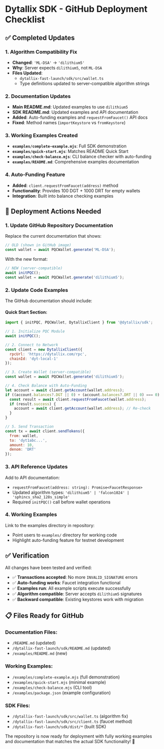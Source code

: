 # Dytallix SDK - GitHub Deployment Checklist

## ✅ Completed Updates

### 1. Algorithm Compatibility Fix
- **Changed**: `'ML-DSA'` → `'dilithium5'` 
- **Why**: Server expects `dilithium5`, not `ML-DSA`
- **Files Updated**:
  - `dytallix-fast-launch/sdk/src/wallet.ts`
  - Type definitions updated to server-compatible algorithm strings

### 2. Documentation Updates
- **Main README.md**: Updated examples to use `dilithium5`
- **SDK README.md**: Updated examples and API documentation  
- **Added**: Auto-funding examples and `requestFromFaucet()` API docs
- **Fixed**: Method names (`importKeystore` vs `fromKeystore`)

### 3. Working Examples Created
- **`examples/complete-example.mjs`**: Full SDK demonstration
- **`examples/quick-start.mjs`**: Matches README Quick Start
- **`examples/check-balance.mjs`**: CLI balance checker with auto-funding
- **`examples/README.md`**: Comprehensive examples documentation

### 4. Auto-Funding Feature
- **Added**: `client.requestFromFaucet(address)` method
- **Functionality**: Provides 100 DGT + 1000 DRT for empty wallets
- **Integration**: Built into balance checking examples

## 🚀 Deployment Actions Needed

### 1. Update GitHub Repository Documentation

Replace the current documentation that shows:
```javascript
// OLD (shown in GitHub image)
const wallet = await PQCWallet.generate('ML-DSA');
```

With the new format:
```javascript
// NEW (server-compatible)
await initPQC();
const wallet = await PQCWallet.generate('dilithium5');
```

### 2. Update Code Examples

The GitHub documentation should include:

#### Quick Start Section:
```javascript
import { initPQC, PQCWallet, DytallixClient } from '@dytallix/sdk';

// 1. Initialize PQC Module  
await initPQC();

// 2. Connect to Network
const client = new DytallixClient({
  rpcUrl: 'https://dytallix.com/rpc',
  chainId: 'dyt-local-1'
});

// 3. Create Wallet (server-compatible)
const wallet = await PQCWallet.generate('dilithium5');

// 4. Check Balance with Auto-Funding
let account = await client.getAccount(wallet.address);
if ((account.balances?.DGT || 0) + (account.balances?.DRT || 0) === 0) {
  const result = await client.requestFromFaucet(wallet.address);
  if (result.success) {
    account = await client.getAccount(wallet.address); // Re-check
  }
}

// 5. Send Transaction
const tx = await client.sendTokens({
  from: wallet,
  to: 'dyt1abc...',
  amount: 10,
  denom: 'DRT'
});
```

### 3. API Reference Updates

Add to API documentation:
- `requestFromFaucet(address: string): Promise<FaucetResponse>`
- Updated algorithm types: `'dilithium5' | 'falcon1024' | 'sphincs_sha2_128s_simple'`
- Required `initPQC()` call before wallet operations

### 4. Working Examples

Link to the examples directory in repository:
- Point users to `examples/` directory for working code
- Highlight auto-funding feature for testnet development

## ✅ Verification

All changes have been tested and verified:

- ✅ **Transactions accepted**: No more `INVALID_SIGNATURE` errors
- ✅ **Auto-funding works**: Faucet integration functional
- ✅ **Examples run**: All example scripts execute successfully  
- ✅ **Algorithm compatible**: Server accepts `dilithium5` signatures
- ✅ **Backward compatible**: Existing keystores work with migration

## 📋 Files Ready for GitHub

### Documentation Files:
- `/README.md` (updated)
- `/dytallix-fast-launch/sdk/README.md` (updated)
- `/examples/README.md` (new)

### Working Examples:
- `/examples/complete-example.mjs` (full demonstration)
- `/examples/quick-start.mjs` (minimal example)  
- `/examples/check-balance.mjs` (CLI tool)
- `/examples/package.json` (example configuration)

### SDK Files:
- `/dytallix-fast-launch/sdk/src/wallet.ts` (algorithm fix)
- `/dytallix-fast-launch/sdk/src/client.ts` (faucet method)
- `/dytallix-fast-launch/sdk/dist/*` (built SDK)

The repository is now ready for deployment with fully working examples and documentation that matches the actual SDK functionality! 🎉
